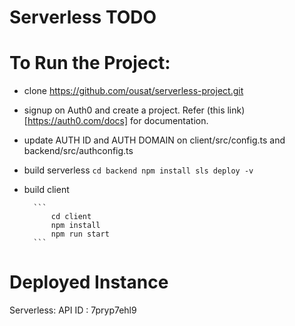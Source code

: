 # Serverless TODO

# To Run the Project:

- clone https://github.com/ousat/serverless-project.git

- signup on Auth0 and create a project. Refer (this link)[https://auth0.com/docs] for documentation.

- update AUTH ID and AUTH DOMAIN on client/src/config.ts and backend/src/authconfig.ts

- build serverless 
		```
			cd backend
			npm install
			sls deploy -v
		```

- build client

		```
			cd client
			npm install
			npm run start
		```


# Deployed Instance
	
Serverless: 
		API ID : 7pryp7ehl9




